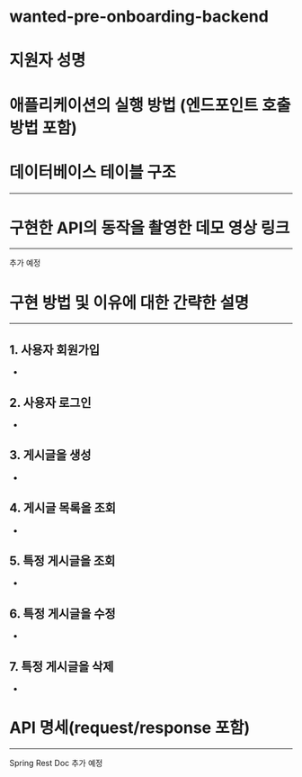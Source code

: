 ﻿# wanted-pre-onboarding-backend

# 지원자 성명




# 애플리케이션의 실행 방법 (엔드포인트 호출 방법 포함)



# 데이터베이스 테이블 구조

---




# 구현한 API의 동작을 촬영한 데모 영상 링크

---
추가 예정

# 구현 방법 및 이유에 대한 간략한 설명

---
## 1. 사용자 회원가입
*
## 2. 사용자 로그인
*
## 3. 게시글을 생성
*
## 4. 게시글 목록을 조회
*
## 5. 특정 게시글을 조회
*
## 6. 특정 게시글을 수정
*
## 7. 특정 게시글을 삭제
*

# API 명세(request/response 포함)

---

Spring Rest Doc 추가 예정
